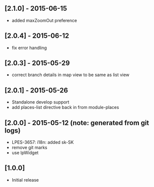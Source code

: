 ## [2.1.0] - 2015-06-15
- added maxZoomOut preference

## [2.0.4] - 2015-06-12
- fix error handling

## [2.0.3] - 2015-05-29
- correct branch details in map view to be same as list view

## [2.0.1] - 2015-05-26
 - Standalone develop support
 - add places-list directive back in from module-places

## [2.0.0] - 2015-05-12 (note: generated from git logs)

 - LPES-3657: i18n: added sk-SK
 - remove git marks
 - use lpWidget

## [1.0.0]
* Initial release
